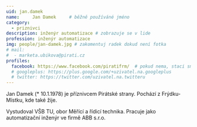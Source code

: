 ```yaml
---
uid: jan.damek
name:     Jan Damek  	# běžně používáné jméno
category:
  - priznivci
description: inženýr automatizace # zobrazuje se v lide
profession: inženýr automatizace
img: people/jan-damek.jpg # zakomentuj radek dokud není fotka
# mail:
#  - marketa.ubikova@pirati.cz
profiles:
  facebook: https://www.facebook.com/piratifrm/  # pokud nema, staci smazat tuto radku
  # googleplus: https://plus.google.com/+uzivatel.na.googleplus
  # twitter: https://twitter.com/uzivatel.na.twitteru
---
```

Jan Damek (* 10.1.1978) je příznivcem Pirátské strany. Pochází z Frýdku-Místku, kde také žije.

Vystudoval VŠB TU, obor Měřící a řídicí technika. Pracuje jako automatizační inženýr ve firmě ABB s.r.o.
